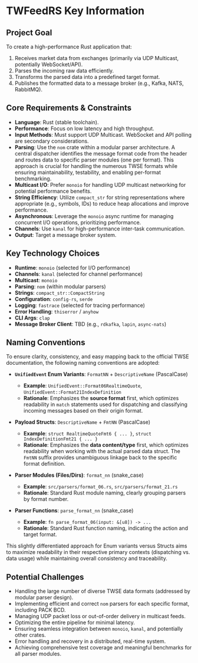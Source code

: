 # TWFeedRS Key Information

## Project Goal

To create a high-performance Rust application that:
1.  Receives market data from exchanges (primarily via UDP Multicast, potentially WebSocket/API).
2.  Parses the incoming raw data efficiently.
3.  Transforms the parsed data into a predefined target format.
4.  Publishes the formatted data to a message broker (e.g., Kafka, NATS, RabbitMQ).

## Core Requirements & Constraints

*   **Language**: Rust (stable toolchain).
*   **Performance**: Focus on low latency and high throughput.
*   **Input Methods**: Must support UDP Multicast. WebSocket and API polling are secondary considerations.
*   **Parsing**: Use the `nom` crate within a modular parser architecture. A central dispatcher identifies the message format code from the header and routes data to specific parser modules (one per format). This approach is crucial for handling the numerous TWSE formats while ensuring maintainability, testability, and enabling per-format benchmarking.
*   **Multicast I/O**: Prefer `monoio` for handling UDP multicast networking for potential performance benefits.
*   **String Efficiency**: Utilize `compact_str` for string representations where appropriate (e.g., symbols, IDs) to reduce heap allocations and improve performance.
*   **Asynchronous**: Leverage the `monoio` async runtime for managing concurrent I/O operations, prioritizing performance.
*   **Channels**: Use `kanal` for high-performance inter-task communication.
*   **Output**: Target a message broker system.

## Key Technology Choices

*   **Runtime**: `monoio` (selected for I/O performance)
*   **Channels**: `kanal` (selected for channel performance)
*   **Multicast**: `monoio`
*   **Parsing**: `nom` (within modular parsers)
*   **Strings**: `compact_str::CompactString`
*   **Configuration**: `config-rs`, `serde`
*   **Logging**: `fastrace` (selected for tracing performance)
*   **Error Handling**: `thiserror` / `anyhow`
*   **CLI Args**: `clap`
*   **Message Broker Client**: TBD (e.g., `rdkafka`, `lapin`, `async-nats`)

## Naming Conventions

To ensure clarity, consistency, and easy mapping back to the official TWSE documentation, the following naming conventions are adopted:

*   **`UnifiedEvent` Enum Variants**: `FormatNN` + `DescriptiveName` (PascalCase)
    *   **Example**: `UnifiedEvent::Format06RealtimeQuote`, `UnifiedEvent::Format21IndexDefinition`
    *   **Rationale**: Emphasizes the **source format** first, which optimizes readability in `match` statements used for dispatching and classifying incoming messages based on their origin format.

*   **Payload Structs**: `DescriptiveName` + `FmtNN` (PascalCase)
    *   **Example**: `struct RealtimeQuoteFmt6 { ... }`, `struct IndexDefinitionFmt21 { ... }`
    *   **Rationale**: Emphasizes the **data content/type** first, which optimizes readability when working with the actual parsed data struct. The `FmtNN` suffix provides unambiguous linkage back to the specific format definition.

*   **Parser Modules (Files/Dirs)**: `format_nn` (snake_case)
    *   **Example**: `src/parsers/format_06.rs`, `src/parsers/format_21.rs`
    *   **Rationale**: Standard Rust module naming, clearly grouping parsers by format number.

*   **Parser Functions**: `parse_format_nn` (snake_case)
    *   **Example**: `fn parse_format_06(input: &[u8]) -> ...`
    *   **Rationale**: Standard Rust function naming, indicating the action and target format.

This slightly differentiated approach for Enum variants versus Structs aims to maximize readability in their respective primary contexts (dispatching vs. data usage) while maintaining overall consistency and traceability.

## Potential Challenges

*   Handling the large number of diverse TWSE data formats (addressed by modular parser design).
*   Implementing efficient and correct `nom` parsers for each specific format, including PACK BCD.
*   Managing UDP packet loss or out-of-order delivery in multicast feeds.
*   Optimizing the entire pipeline for minimal latency.
*   Ensuring seamless integration between `monoio`, `kanal`, and potentially other crates.
*   Error handling and recovery in a distributed, real-time system.
*   Achieving comprehensive test coverage and meaningful benchmarks for all parser modules.
